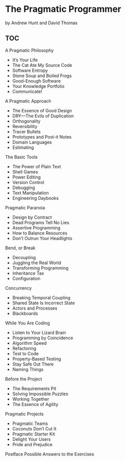 # The Pragmatic Programmer
by Andrew Hunt and David Thomas

## TOC

A Pragmatic Philosophy
- It’s Your Life
- The Cat Ate My Source Code
- Software Entropy
- Stone Soup and Boiled Frogs
- Good-Enough Software
- Your Knowledge Portfolio
- Communicate!

A Pragmatic Approach
- The Essence of Good Design
- DRY—The Evils of Duplication
- Orthogonality
- Reversibility
- Tracer Bullets
- Prototypes and Post-it Notes
- Domain Languages
- Estimating

The Basic Tools
- The Power of Plain Text
- Shell Games
- Power Editing
- Version Control
- Debugging
- Text Manipulation
- Engineering Daybooks

Pragmatic Paranoia
- Design by Contract
- Dead Programs Tell No Lies
- Assertive Programming
- How to Balance Resources
- Don’t Outrun Your Headlights

Bend, or Break
- Decoupling
- Juggling the Real World
- Transforming Programming
- Inheritance Tax
- Configuration

Concurrency
- Breaking Temporal Coupling
- Shared State Is Incorrect State
- Actors and Processes
- Blackboards

While You Are Coding
- Listen to Your Lizard Brain
- Programming by Coincidence
- Algorithm Speed
- Refactoring
- Test to Code
- Property-Based Testing
- Stay Safe Out There
- Naming Things

Before the Project
- The Requirements Pit
- Solving Impossible Puzzles
- Working Together
- The Essence of Agility

Pragmatic Projects
- Pragmatic Teams
- Coconuts Don’t Cut It
- Pragmatic Starter Kit
- Delight Your Users
- Pride and Prejudice

Postface
Possible Answers to the Exercises
